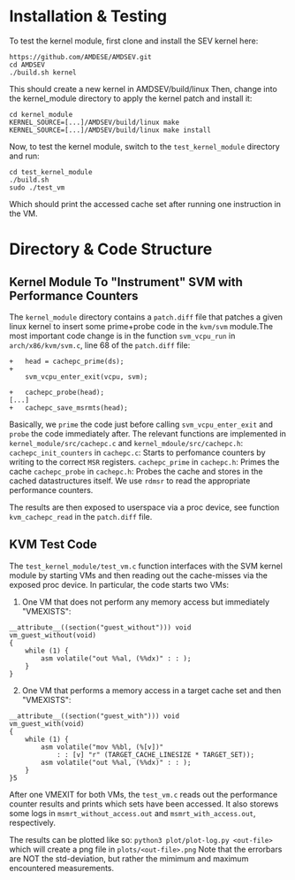 # Installation & Testing
To test the kernel module, first clone and install the SEV kernel here:
```
https://github.com/AMDESE/AMDSEV.git
cd AMDSEV
./build.sh kernel
```
This should create a new kernel in AMDSEV/build/linux 
Then, change into the kernel_module directory to apply the kernel patch
and install it:
```
cd kernel_module
KERNEL_SOURCE=[...]/AMDSEV/build/linux make 
KERNEL_SOURCE=[...]/AMDSEV/build/linux make install
```
Now, to test the kernel module, switch to the `test_kernel_module` directory and run:
```
cd test_kernel_module
./build.sh
sudo ./test_vm
```
Which should print the accessed cache set after running one instruction in the VM.
# Directory & Code Structure
## Kernel Module To "Instrument" SVM with Performance Counters
The `kernel_module` directory contains a `patch.diff` file that 
patches a given linux kernel to insert some prime+probe code in the
`kvm/svm` module.The most important code change is in the function `svm_vcpu_run`
in `arch/x86/kvm/svm.c`, line 68 of the `patch.diff` file:
```
+	head = cachepc_prime(ds);
+
 	svm_vcpu_enter_exit(vcpu, svm);
 
+	cachepc_probe(head);
[...]
+	cachepc_save_msrmts(head);
```
Basically, we `prime` the code just before calling `svm_vcpu_enter_exit` and `probe` the code immediately after. 
The relevant functions are implemented in `kernel_module/src/cachepc.c` and `kernel_mdoule/src/cachepc.h`:
`cachepc_init_counters` in `cachepc.c`: Starts to perfomance counters by writing to the correct `MSR` registers.
`cachepc_prime` in `cachepc.h`: Primes the cache
`cachepc_probe` in `cachepc.h`: Probes the cache and stores in the cached datastructures itself. We use `rdmsr` to read the appropriate performance counters. 

The results are then exposed to userspace via a proc device, see function `kvm_cachepc_read` in the `patch.diff` file.
## KVM Test Code
The `test_kernel_module/test_vm.c` function interfaces with the SVM kernel module by starting VMs and then reading out the cache-misses via the exposed proc device. In particular, the code starts two VMs:
1. One VM that does not perform any memory access but immediately "VMEXISTS": 
```
__attribute__((section("guest_without"))) void
vm_guest_without(void)
{
	while (1) {
		asm volatile("out %%al, (%%dx)" : : );
	}
}
```
2. One VM that performs a memory access in a target cache set and then "VMEXISTS":
```
__attribute__((section("guest_with"))) void
vm_guest_with(void)
{
	while (1) {
		asm volatile("mov %%bl, (%[v])"
			: : [v] "r" (TARGET_CACHE_LINESIZE * TARGET_SET));
		asm volatile("out %%al, (%%dx)" : : );
	}
}5
```

After one VMEXIT for both VMs, the `test_vm.c` reads out the performance counter results and prints which sets have been accessed. It also storews some logs in 
`msmrt_without_access.out` and `msmrt_with_access.out`, respectively.

The results can be plotted like so:
`python3 plot/plot-log.py <out-file>`
which will create a png file in `plots/<out-file>.png`
Note that the errorbars are NOT the std-deviation, but rather the mimimum and maximum encountered measurements.
